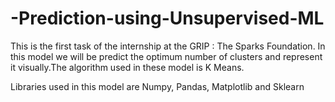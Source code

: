# -Prediction-using-Unsupervised-ML

This is the first task of the internship at the GRIP : The Sparks Foundation.
In this model we will be predict the optimum number of clusters and represent it visually.The algorithm used in these model is K Means.

Libraries used in this model are Numpy, Pandas, Matplotlib and Sklearn

